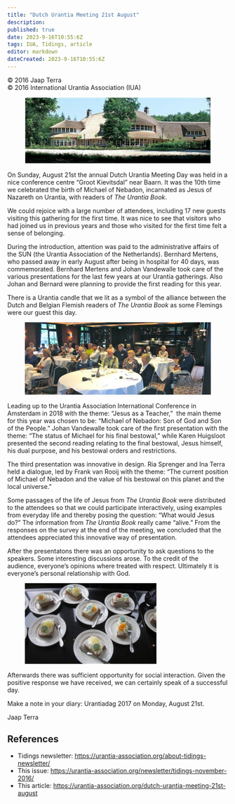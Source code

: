 ```yaml
---
title: "Dutch Urantia Meeting 21st August"
description: 
published: true
date: 2023-9-16T10:55:6Z
tags: IUA, Tidings, article
editor: markdown
dateCreated: 2023-9-16T10:55:6Z
---
```


<p class="v-card v-sheet theme--light gray lighten-3 px-2">© 2016 Jaap Terra<br>© 2016 International Urantia Association (IUA)</p>

<figure id="Figure_1" class="image urantiapedia image-style-align-left">
<img src="../../../image/article/IUA_Tidings/g.jpg">
</figure>

On Sunday, August 21st the annual Dutch Urantia Meeting Day was held in a nice conference centre “Groot Kievitsdal” near Baarn. It was the 10th time we celebrated the birth of Michael of Nebadon, incarnated as Jesus of Nazareth on Urantia, with readers of _The Urantia Book_.

We could rejoice with a large number of attendees, including 17 new guests visiting this gathering for the first time. It was nice to see that visitors who had joined us in previous years and those who visited for the first time felt a sense of belonging.

During the introduction, attention was paid to the administrative affairs of the SUN (the Urantia Association of the Netherlands). Bernhard Mertens, who passed away in early August after being in hospital for 40 days, was commemorated. Bernhard Mertens and Johan Vandewalle took care of the various presentations for the last few years at our Urantia gatherings. Also Johan and Bernard were planning to provide the first reading for this year.

There is a Urantia candle that we lit as a symbol of the alliance between the Dutch and Belgian Flemish readers of _The Urantia Book_ as some Flemings were our guest this day.

<figure id="Figure_2" class="image urantiapedia">
<img src="../../../image/article/IUA_Tidings/IMG_1330.jpg">
</figure>

Leading up to the Urantia Association International Conference in Amsterdam in 2018 with the theme: “Jesus as a Teacher,”  the main theme for this year was chosen to be: “Michael of Nebadon: Son of God and Son of the People.” Johan Vandewalle took care of the first presentation with the theme: “The status of Michael for his final bestowal,” while Karen Huigsloot presented the second reading relating to the final bestowal, Jesus himself, his dual purpose, and his bestowal orders and restrictions.

The third presentation was innovative in design. Ria Sprenger and Ina Terra held a dialogue, led by Frank van Rooij with the theme: “The current position of Michael of Nebadon and the value of his bestowal on this planet and the local universe.”

Some passages of the life of Jesus from _The Urantia Book_ were distributed to the attendees so that we could participate interactively, using examples from everyday life and thereby posing the question: “What would Jesus do?” The information from _The Urantia Book_ really came “alive.” From the responses on the survey at the end of the meeting, we concluded that the attendees appreciated this innovative way of presentation.

After the presentatons there was an opportunity to ask questions to the speakers. Some interesting discussions arose. To the credit of the audience, everyone’s opinions where treated with respect. Ultimately it is everyone’s personal relationship with God.

<figure id="Figure_3" class="image urantiapedia image-style-align-right">
<img src="../../../image/article/IUA_Tidings/IMG_1328-300x184.jpg">
</figure>

Afterwards there was sufficient opportunity for social interaction. Given the positive response we have received, we can certainly speak of a successful day.

Make a note in your diary: Urantiadag 2017 on Monday, August 21st.

Jaap Terra

## References

- Tidings newsletter: https://urantia-association.org/about-tidings-newsletter/
- This issue: https://urantia-association.org/newsletter/tidings-november-2016/
- This article: https://urantia-association.org/dutch-urantia-meeting-21st-august